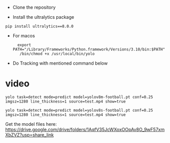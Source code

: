 

- Clone the repository


- Install the ultralytics package
```
pip install ultralytics==8.0.0
```

- For macos

  ```
    export PATH="/Library/Frameworks/Python.framework/Versions/3.10/bin:$PATH"
     /bin/chmod +x /usr/local/bin/yolo

  ```

- Do Tracking with mentioned command below
# video 
```
yolo task=detect mode=predict model=yolov8m-football.pt conf=0.25 imgsz=1280 line_thickness=1 source=test.mp4 show=true
```
```
yolo task=detect mode=predict model=yolov8s-football.pt conf=0.25 imgsz=1280 line_thickness=1 source=test.mp4 show=true
```




Get the model files here: https://drive.google.com/drive/folders/1AqfV35JcWXoxOOpAv8O_9wF57xmXbZVZ?usp=share_link
